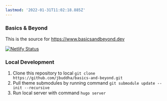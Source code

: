 ```yaml
---
lastmod: '2022-01-31T11:02:18.885Z'
---
```

### Basics & Beyond
This is the source for https://www.basicsandbeyond.dev

[![Netlify Status](https://api.netlify.com/api/v1/badges/1258268e-1925-43d7-ad3f-a81591068a89/deploy-status)](https://app.netlify.com/sites/basicsandbeyond/deploys)

### Local Development
1. Clone this repository to local `git clone https://github.com/jbuddha/basics-and-beyond.git`
1. Pull theme submodules by running command `git submodule update --init --recursive`
1. Run local server with command `hugo server`